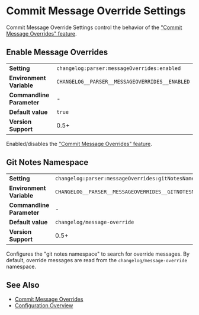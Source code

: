 <!--
  <auto-generated>
    The contents of this file were generated by a tool.
    Any changes to this file will be overwritten.
    To change the content of this file, edit 'message-overrides.md.scriban'
  </auto-generated>
-->
# Commit Message Override Settings

Commit Message Override Settings control the behavior of the ["Commit Message Overrides" feature](../../message-overrides.md).

## Enable Message Overrides


<table>
    <tr>
        <td><b>Setting</b></td>
        <td><code>changelog:parser:messageOverrides:enabled</code></td>
    </tr>
    <tr>
        <td><b>Environment Variable</b></td>
        <td><code>CHANGELOG__PARSER__MESSAGEOVERRIDES__ENABLED</code></td>
    </tr>
    <tr>
        <td><b>Commandline Parameter</b></td>
        <td>
            -
        </td>
    </tr>
    <tr>
        <td><b>Default value</b></td>
        <td>
            <code>true</code>
        </td>
    </tr>
    <tr>
        <td><b>Version Support</b></td>
        <td>0.5+</td>
    </tr>
</table>

Enabled/disables the ["Commit Message Overrides" feature](../../message-overrides.md).


## Git Notes Namespace



<table>
    <tr>
        <td><b>Setting</b></td>
        <td><code>changelog:parser:messageOverrides:gitNotesNamespace</code></td>
    </tr>
    <tr>
        <td><b>Environment Variable</b></td>
        <td><code>CHANGELOG__PARSER__MESSAGEOVERRIDES__GITNOTESNAMESPACE</code></td>
    </tr>
    <tr>
        <td><b>Commandline Parameter</b></td>
        <td>
            -
        </td>
    </tr>
    <tr>
        <td><b>Default value</b></td>
        <td>
            <code>changelog/message-override</code>
        </td>
    </tr>
    <tr>
        <td><b>Version Support</b></td>
        <td>0.5+</td>
    </tr>
</table>


Configures the "git notes namespace" to search for override messages.
By default, override messages are read from the `changelog/message-override` namespace.


## See Also

- [Commit Message Overrides](../../message-overrides.md)
- [Configuration Overview](../../configuration.md)
